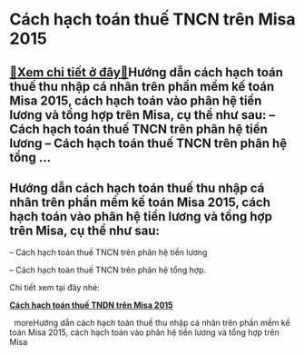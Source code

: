 Cách hạch toán thuế TNCN trên Misa 2015
=======================================

[:gift:Xem chi tiết ở đây:gift:](https://hddtvn.com/cach-hach-toan-thue-tncn-tren-misa-2015/)Hướng dẫn cách hạch toán thuế thu nhập cá nhân trên phần mềm kế toán Misa 2015, cách hạch toán vào phân hệ tiền lương và tổng hợp trên Misa, cụ thể như sau: – Cách hạch toán thuế TNCN trên phân hệ tiền lương – Cách hạch toán thuế TNCN trên phân hệ tổng …
--------------------------------------------------------------------------------------------------------------------------------------------------------------------------------------------------------------------------------------------------------------



Hướng dẫn cách hạch toán thuế thu nhập cá nhân trên phần mềm kế toán Misa 2015, cách hạch toán vào phân hệ tiền lương và tổng hợp trên Misa, cụ thể như sau:
--------------------------------------------------------------------------------------------------------------------------------------------------------------



– Cách hạch toán thuế TNCN trên phân hệ tiền lương  

– Cách hạch toán thuế TNCN trên phân hệ tổng hợp.


Chi tiết xem tại đây nhé:



[**Cách hạch toán thuế TNDN trên Misa 2015**](# "cách hạch toán thuế TNDN trên misa 2015")

  
moreHướng dẫn cách hạch toán thuế thu nhập cá nhân trên phần mềm kế toán Misa 2015, cách hạch toán vào phân hệ tiền lương và tổng hợp trên Misa

